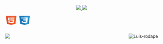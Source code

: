 <div align="center">
  <a href="https://github.com/luisfellype">
  <img height="180em" src="https://github-readme-stats-sigma-five.vercel.app/api?username=luisfellype&show_icons=false&theme=dark&include_all_commits=true&count_private=true"/>
  <img height="180em" padding="2em" src="https://github-readme-stats-sigma-five.vercel.app/api/top-langs/?username=luisfellype&layout=compact&lang_count=7&theme=dark"/>
</div>
<div style="display: inline_block"><br>
  <img align="center" alt="Luis-HTML" height="30" width="40" src="https://raw.githubusercontent.com/devicons/devicon/master/icons/html5/html5-original.svg">
  <img align="center" alt="Luis-CSS" height="30" width="40" src="https://raw.githubusercontent.com/devicons/devicon/master/icons/css3/css3-original.svg">
</div>

##

<div> 
  <a href = "mailto:luisfellypealmeida@gmail.com"><img src="https://img.shields.io/badge/-Gmail-%23333?style=for-the-badge&logo=gmail&logoColor=white" target="_blank"></a>

  <img align="right" alt="Luis-rodape" src="https://cdn.discordapp.com/attachments/1000932415721717853/1057487445710610533/rodape.png" right>
 
</div>

<!--  Programações que ainda não estudei
Javascript  <img align="center" alt="Luis-Js" height="30" width="40" src="https://raw.githubusercontent.com/devicons/devicon/master/icons/javascript/javascript-plain.svg">
Typescript  <img align="center" alt="Luis-Ts" height="30" width="40" src="https://raw.githubusercontent.com/devicons/devicon/master/icons/typescript/typescript-plain.svg">
React  <img align="center" alt="Luis-React" height="30" width="40" src="https://raw.githubusercontent.com/devicons/devicon/master/icons/react/react-original.svg"> 
Python  <img align="center" alt="Luis-Python" height="30" width="40" src="https://raw.githubusercontent.com/devicons/devicon/master/icons/python/python-original.svg">
Csharp  <img align="center" alt="Luis-Csharp" height="30" width="40" src="https://raw.githubusercontent.com/devicons/devicon/master/icons/csharp/csharp-original.svg">
-->
